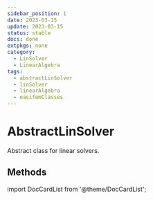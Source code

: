 ```yaml
---
sidebar_position: 1
date: 2023-03-15
update: 2023-03-15
status: stable
docs: done
extpkgs: none
category:
  - LinSolver
  - LinearAlgebra
tags:
  - abstractLinSolver
  - linSolver
  - linearAlgebra
  - easifemClasses
---
```


# AbstractLinSolver

Abstract class for linear solvers.

## Methods

import DocCardList from '@theme/DocCardList';

<DocCardList />
